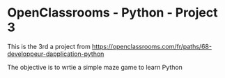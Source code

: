 # OpenClassrooms - Python - Project 3
This is the 3rd a project from https://openclassrooms.com/fr/paths/68-developpeur-dapplication-python

The objective is to wrtie a simple maze game to learn Python